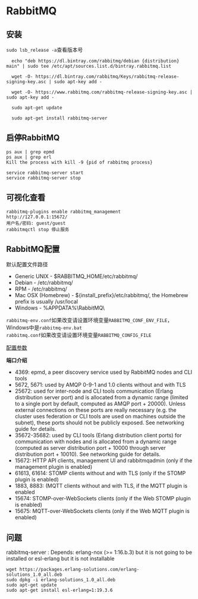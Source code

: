 # RabbitMQ

## 安装

`sudo lsb_release -a`查看版本号
```
  echo "deb https://dl.bintray.com/rabbitmq/debian {distribution} main" | sudo tee /etc/apt/sources.list.d/bintray.rabbitmq.list

  wget -O- https://dl.bintray.com/rabbitmq/Keys/rabbitmq-release-signing-key.asc | sudo apt-key add -

  wget -O- https://www.rabbitmq.com/rabbitmq-release-signing-key.asc | sudo apt-key add -

  sudo apt-get update

  sudo apt-get install rabbitmq-server
```

## 启停RabbitMQ

```
ps aux | grep epmd
ps aux | grep erl
Kill the process with kill -9 {pid of rabbitmq process}

service rabbitmq-server start
service rabbitmq-server stop
```

## 可视化查看
```
rabbitmq-plugins enable rabbitmq_management
http://127.0.0.1:15672/
用户名/密码: guest/guest
rabbitmqctl stop 停止服务
```

## RabbitMQ配置

默认配置文件路径
- Generic UNIX - $RABBITMQ_HOME/etc/rabbitmq/
- Debian - /etc/rabbitmq/
- RPM - /etc/rabbitmq/
- Mac OSX (Homebrew) - ${install_prefix}/etc/rabbitmq/, the Homebrew prefix is usually /usr/local
- Windows - %APPDATA%\RabbitMQ\

`rabbitmq-env.conf`如果改变请设置环境变量`RABBITMQ_CONF_ENV_FILE`，Windows中是`rabbitmq-env.bat`  
`rabbitmq.conf`如果改变请设置环境变量`RABBITMQ_CONFIG_FILE`

[配置参数](https://www.rabbitmq.com/configure.html#config-location)

**端口介绍**
- 4369: epmd, a peer discovery service used by RabbitMQ nodes and CLI tools
- 5672, 5671: used by AMQP 0-9-1 and 1.0 clients without and with TLS
- 25672: used for inter-node and CLI tools communication (Erlang distribution server port) and is allocated from a dynamic range (limited to a single port by default, computed as AMQP port + 20000). Unless external connections on these ports are really necessary (e.g. the cluster uses federation or CLI tools are used on machines outside the subnet), these ports should not be publicly exposed. See networking guide for details.
- 35672-35682: used by CLI tools (Erlang distribution client ports) for communication with nodes and is allocated from a dynamic range (computed as server distribution port + 10000 through server distribution port + 10010). See networking guide for details.
- 15672: HTTP API clients, management UI and rabbitmqadmin (only if the management plugin is enabled)
- 61613, 61614: STOMP clients without and with TLS (only if the STOMP plugin is enabled)
- 1883, 8883: (MQTT clients without and with TLS, if the MQTT plugin is enabled
- 15674: STOMP-over-WebSockets clients (only if the Web STOMP plugin is enabled)
- 15675: MQTT-over-WebSockets clients (only if the Web MQTT plugin is enabled)



## 问题
rabbitmq-server : Depends: erlang-nox (>= 1:16.b.3) but it is not going to be installed or esl-erlang but it is not installable

```
wget https://packages.erlang-solutions.com/erlang-solutions_1.0_all.deb
sudo dpkg -i erlang-solutions_1.0_all.deb
sudo apt-get update
sudo apt-get install esl-erlang=1:19.3.6
```
